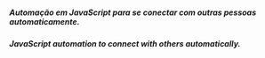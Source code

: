 ##### Automação em JavaScript para se conectar com outras pessoas automaticamente.
##### JavaScript automation to connect with others automatically.
